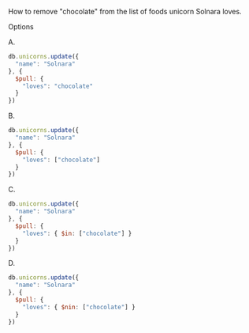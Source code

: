 
How to remove "chocolate" from the list of foods unicorn Solnara loves.


Options

A.
```js
db.unicorns.update({
  "name": "Solnara"
}, {
  $pull: {
    "loves": "chocolate"
  }
})
```

B.
```js
db.unicorns.update({
  "name": "Solnara"
}, {
  $pull: {
    "loves": ["chocolate"]
  }
})
```

C.
```js
db.unicorns.update({
  "name": "Solnara"
}, {
  $pull: {
    "loves": { $in: ["chocolate"] }
  }
})
```

D.
```js
db.unicorns.update({
  "name": "Solnara"
}, {
  $pull: {
    "loves": { $nin: ["chocolate"] }
  }
})
```